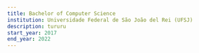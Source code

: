 ```yaml
---
title: Bachelor of Computer Science
institution: Universidade Federal de São João del Rei (UFSJ)
description: tururu
start_year: 2017
end_year: 2022
---
```

